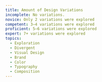 ```yaml
---
title: Amount of Design Variations
incomplete: No variations.
novice: Only 2 variations were explored
competent: 3–4 variations were explored
proficient: 5–6 variations were explored
expert: 7+ variations were explored
topics:
  - Exploration
  - Divergent
  - Visual Design
  - Brand
  - Color
  - Typography
  - Composition
---
```

